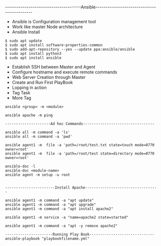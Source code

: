 ---------------------------------------Ansible---------------------------------------------

- Ansible is Configuration management tool
- Work like master Node architecture 
- Ansible Install
```
$ sudo apt update
$ sudo apt install software-properties-common
$ sudo add-apt-repository --yes --update ppa:ansible/ansible
$ sudo apt install python3
$ sudo apt install ansible
```
- Establish SSH between Master and Agent
- Configure hostname and execute remote commands
- Web Server Creation through Master
- Create and Run First PlayBook
- Lopping in action
- Tag Task
- More Tag

```
ansible <group> -m <module>

ansible apache -m ping

---------------------Ad hoc Commands---------------------------------

ansible all -m command -a 'ls'
ansible all -m command -a 'pwd'

ansible agent1 -m  file -a 'path=/root/test.txt state=touch mode=0770 owner=root'
ansible agent1 -m  file -a 'path=/root/test state=directory mode=0770 owner=root'

ansible-doc -l
ansible-doc <module-name>
ansible agent -m setup -u root


-----------------------Install Apache----------------------------------

ansible agent1 -m command -a "apt update"
ansible agent1 -m command -a "apt upgrade"
ansible agent1 -m command -a "apt install apache2"

ansible agent1 -m service -a "name=apache2 state=started"

ansible agent1 -m command -a "apt -y remove apache2"

----------------------Running Play Book------------------------------
ansible-playbook "playbookfilename.yml"

```

